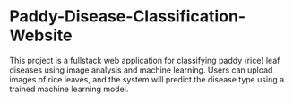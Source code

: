 # Paddy-Disease-Classification-Website
This project is a fullstack web application for classifying paddy (rice) leaf diseases using image analysis and machine learning. Users can upload images of rice leaves, and the system will predict the disease type using a trained machine learning model.
